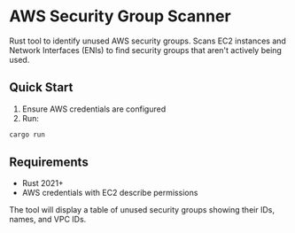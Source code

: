# AWS Security Group Scanner

Rust tool to identify unused AWS security groups. Scans EC2 instances and Network Interfaces (ENIs) to find security groups that aren't actively being used.

## Quick Start

1. Ensure AWS credentials are configured
2. Run:
```bash
cargo run
```

## Requirements
- Rust 2021+
- AWS credentials with EC2 describe permissions

The tool will display a table of unused security groups showing their IDs, names, and VPC IDs.
